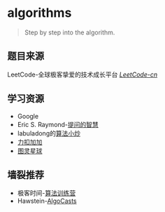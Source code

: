# algorithms

> Step by step into the algorithm.

## 题目来源

LeetCode-全球极客挚爱的技术成长平台 *[LeetCode-cn](https://leetcode-cn.com/)*

## 学习资源

- Google
- Eric S. Raymond-[提问的智慧](https://github.com/ryanhanwu/How-To-Ask-Questions-The-Smart-Way/blob/master/README-zh_CN.md)
- labuladong的[算法小炒](https://labuladong.gitbook.io/)
- [力扣加加](https://leetcode-solution.cn/)
- [图灵星球](https://turingplanet.org/)

## 墙裂推荐

- 极客时间-[算法训练营](https://time.geekbang.org/)
- Hawstein-[AlgoCasts](https://algocasts.io/)